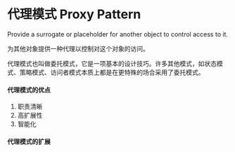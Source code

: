 # 代理模式 Proxy Pattern

Provide a surrogate or placeholder for another object to control access to it.

为其他对象提供一种代理以控制对这个对象的访问。

代理模式也叫做委托模式，它是一项基本的设计技巧。许多其他模式，如状态模式、策略模式、访问者模式本质上都是在更特殊的场合采用了委托模式。

#### 代理模式的优点
1. 职责清晰
2. 高扩展性
3. 智能化

#### 代理模式的扩展